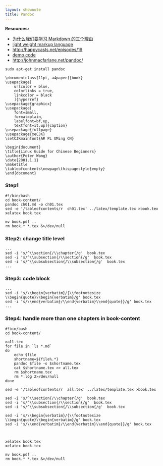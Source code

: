 ```yaml
---
layout: shownote
title: Pandoc
---
```

__Resources:__

- [为什么我们要学习 Markdown 的三个理由](http://news.cnblogs.com/n/139649/)
- [light weight markup language](http://www.worldhello.net/gotgithub/appendix/markups.html)
- <http://happycasts.net/episodes/19>
- [demo code](https://github.com/happycasts/episode-20-demo)
- <http://johnmacfarlane.net/pandoc/>


~~~
sudo apt-get install pandoc
~~~

~~~
\documentclass[11pt, a4paper]{book}
\usepackage[
    urlcolor = blue,
    colorlinks = true,
    linkcolor = black
    ]{hyperref}
\usepackage{graphicx}
\usepackage[
    font=small,
    format=plain,
    labelfont=bf,up,
    textfont=it,up]{caption}
\usepackage{fullpage}
\usepackage{xeCJK}
\setCJKmainfont{AR PL UMing CN}

\begin{document}
\title{Linux Guide for Chinese Beginners}
\author{Peter Wang}
\date{2001.1.1}
\maketitle
\tableofcontents\newpage\thispagestyle{empty}
\end{document}
~~~

### Step1

~~~
#!/bin/bash
cd book-content/
pandoc ch01.md -o ch01.tex
sed -e '/tableofcontents/r  ch01.tex' ../latex/template.tex >book.tex
xelatex book.tex

mv book.pdf ..
rm book.* *.tex &>/dev/null
~~~


### Step2: change title level
~~~
...
sed -i 's/^\\section{/\\chapter{/g'  book.tex
sed -i 's/^\\subsection{/\\section{/g'  book.tex
sed -i 's/^\\subsubsection{/\\subsection{/g'  book.tex
...
~~~

### Step3: code block
~~~
...
sed -i 's/\\begin{verbatim}/{\\footnotesize \\begin{quote}\\begin{verbatim}/g' book.tex
sed -i 's/\\end{verbatim}/\\end{verbatim}\\end{quote}}/g' book.tex
...
~~~

### Step4: handle more than one chapters in book-content

~~~
#!bin/bash
cd book-content/

>all.tex
for file in `ls *.md`
do
    echo $file
    shortname=${file%.*}
    pandoc $file -o $shortname.tex
    cat $shortname.tex >> all.tex
    rm $shortname.tex
    rm *.log 2>/dev/null
done

sed -e '/tableofcontents/r  all.tex' ../latex/template.tex >book.tex

sed -i 's/^\\section{/\\chapter{/g'  book.tex
sed -i 's/^\\subsection{/\\section{/g'  book.tex
sed -i 's/^\\subsubsection{/\\subsection{/g'  book.tex

sed -i 's/\\begin{verbatim}/{\\footnotesize \\begin{quote}\\begin{verbatim}/g' book.tex
sed -i 's/\\end{verbatim}/\\end{verbatim}\\end{quote}}/g' book.tex



xelatex book.tex
xelatex book.tex

mv book.pdf ..
rm book.* *.tex &>/dev/null

~~~

